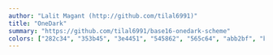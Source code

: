 ```yaml
---
author: "Lalit Magant (http://github.com/tilal6991)"
title: "OneDark"
summary: "https://github.com/tilal6991/base16-onedark-scheme"
colors: ["282c34", "353b45", "3e4451", "545862", "565c64", "abb2bf", "b6bdca", "c8ccd4", "e06c75", "d19a66", "e5c07b", "98c379", "56b6c2", "61afef", "c678dd", "be5046"]
---
```

